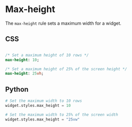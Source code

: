 # Max-height

The `max-height` rule sets a maximum width for a widget.

## CSS

```sass

/* Set a maximum height of 10 rows */
max-height: 10;

/* Set a maximum height of 25% of the screen height */
max-height: 25vh;
```

## Python

```python
# Set the maximum width to 10 rows
widget.styles.max_height = 10

# Set the maximum width to 25% of the screen width
widget.styles.max_height = "25vw"

```
